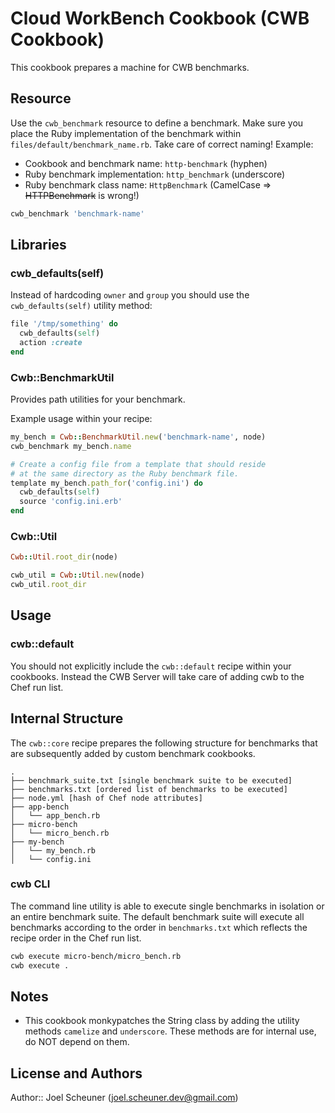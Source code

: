 # Cloud WorkBench Cookbook (CWB Cookbook) 

This cookbook prepares a machine for CWB benchmarks.

## Resource

Use the `cwb_benchmark` resource to define a benchmark. Make sure you place the Ruby implementation of the benchmark within `files/default/benchmark_name.rb`.
Take care of correct naming! Example:
* Cookbook and benchmark name: `http-benchmark` (hyphen)
* Ruby benchmark implementation: `http_benchmark` (underscore)
* Ruby benchmark class name: `HttpBenchmark` (CamelCase => ~~HTTPBenchmark~~ is wrong!)

```ruby
cwb_benchmark 'benchmark-name'
```

## Libraries

### cwb_defaults(self)

Instead of hardcoding `owner` and `group` you should use the `cwb_defaults(self)` utility method:

```ruby
file '/tmp/something' do
  cwb_defaults(self)
  action :create
end
```

### Cwb::BenchmarkUtil

Provides path utilities for your benchmark.

Example usage within your recipe:

```ruby
my_bench = Cwb::BenchmarkUtil.new('benchmark-name', node)
cwb_benchmark my_bench.name

# Create a config file from a template that should reside
# at the same directory as the Ruby benchmark file.
template my_bench.path_for('config.ini') do
  cwb_defaults(self)
  source 'config.ini.erb'
end
```

### Cwb::Util

```ruby
Cwb::Util.root_dir(node)

cwb_util = Cwb::Util.new(node)
cwb_util.root_dir
```

## Usage

### cwb::default

You should not explicitly include the `cwb::default` recipe within your cookbooks. Instead the CWB Server will take care of adding cwb to the Chef run list.

## Internal Structure

The `cwb::core` recipe prepares the following structure for benchmarks that are subsequently added by custom benchmark cookbooks.

```
.
├── benchmark_suite.txt [single benchmark suite to be executed]
├── benchmarks.txt [ordered list of benchmarks to be executed]
├── node.yml [hash of Chef node attributes]
├── app-bench
│   └── app_bench.rb
├── micro-bench
│   └── micro_bench.rb
├── my-bench
│   └── my_bench.rb
│   └── config.ini
```

### cwb CLI

The command line utility is able to execute single benchmarks in isolation or an entire benchmark suite. The default benchmark suite will execute all benchmarks according to the order in `benchmarks.txt` which reflects the recipe order in the Chef run list.

```bash
cwb execute micro-bench/micro_bench.rb
cwb execute .
```

## Notes

* This cookbook monkypatches the String class by adding the utility methods `camelize` and `underscore`. These methods are for internal use, do NOT depend on them.

## License and Authors

Author:: Joel Scheuner (joel.scheuner.dev@gmail.com)
